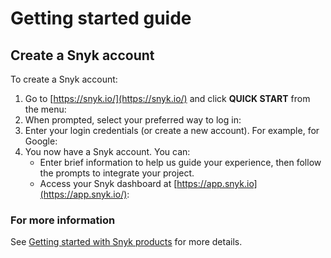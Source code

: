 # Getting started guide

## Create a Snyk account

To create a Snyk account:

1. Go to [https://snyk.io/](https://snyk.io/) and click **QUICK START** from the menu:
2. When prompted, select your preferred way to log in:
3. Enter your login credentials \(or create a new account\). For example, for Google:
4. You now have a Snyk account. You can:
   * Enter brief information to help us guide your experience, then follow the prompts to integrate your project.
   * Access your Snyk dashboard at [https://app.snyk.io](https://app.snyk.io/):

### For more information

See [Getting started with Snyk products](https://support.snyk.io/hc/en-us/sections/360004349758-Getting-started-with-Snyk-products) for more details.

